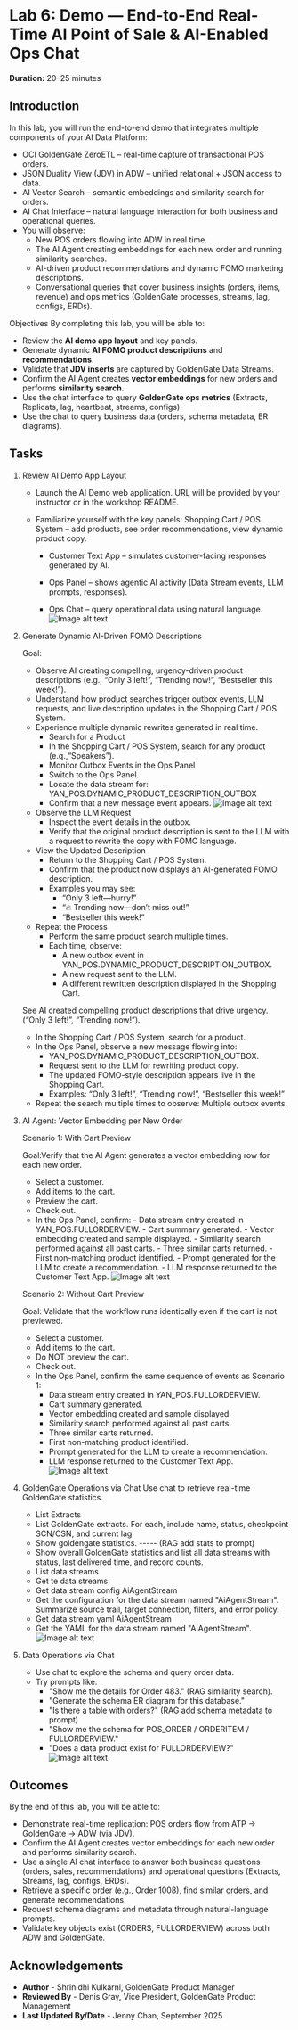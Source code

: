 # Lab 6: Demo — End-to-End Real-Time AI Point of Sale & AI-Enabled Ops Chat

**Duration:** 20–25 minutes

## Introduction
In this lab, you will run the end-to-end demo that integrates multiple components of your AI Data Platform:
 * OCI GoldenGate ZeroETL – real-time capture of transactional POS orders.
 * JSON Duality View (JDV) in ADW – unified relational + JSON access to data.
 * AI Vector Search – semantic embeddings and similarity search for orders.
 * AI Chat Interface – natural language interaction for both business and operational queries.
 * You will observe:
     - New POS orders flowing into ADW in real time.
     - The AI Agent creating embeddings for each new order and running similarity searches.
     - AI-driven product recommendations and dynamic FOMO marketing descriptions.
     - Conversational queries that cover business insights (orders, items, revenue) and ops metrics (GoldenGate processes, streams, lag, configs, ERDs).

Objectives
By completing this lab, you will be able to:
 * Review the **AI demo app layout** and key panels.
 * Generate dynamic **AI FOMO product descriptions** and **recommendations**.
 * Validate that **JDV inserts** are captured by GoldenGate Data Streams.
 * Confirm the AI Agent creates **vector embeddings** for new orders and performs **similarity search**.
 * Use the chat interface to query **GoldenGate ops metrics** (Extracts, Replicats, lag, heartbeat, streams, configs).
 * Use the chat to query business data (orders, schema metadata, ER diagrams).

## Tasks

 1.  Review AI Demo App Layout

      -  Launch the AI Demo web application.
             URL will be provided by your instructor or in the workshop README.
      - Familiarize yourself with the key panels:
         Shopping Cart / POS System – add products, see order recommendations, view dynamic product copy.
         
         - Customer Text App – simulates customer-facing responses generated by AI.
        
          - Ops Panel – shows agentic AI activity (Data Stream events, LLM prompts, responses).
         
         - Ops Chat – query operational data using natural language. 
         ![Image alt text](images/01-01-gen-ai-app.png) 

2. Generate Dynamic AI-Driven FOMO Descriptions

     Goal: 
      - Observe AI creating compelling, urgency-driven product descriptions (e.g., “Only 3 left!”, “Trending now!”, “Bestseller this week!”).
      - Understand how product searches trigger outbox events, LLM requests, and live description updates in the Shopping Cart / POS System.
      - Experience multiple dynamic rewrites generated in real time. 
          - Search for a Product
          - In the Shopping Cart / POS System, search for any product (e.g.,“Speakers”).  
          - Monitor Outbox Events in the Ops Panel
          - Switch to the Ops Panel.
          - Locate the data stream for:
              YAN\_POS.DYNAMIC\_PRODUCT\_DESCRIPTION\_OUTBOX
          - Confirm that a new message event appears.
          ![Image alt text](images/01-02-ai-search-product.png)
     - Observe the LLM Request
          - Inspect the event details in the outbox.
          - Verify that the original product description is sent to the LLM with a request to rewrite the copy with FOMO language.
     - View the Updated Description
         - Return to the Shopping Cart / POS System.
         - Confirm that the product now displays an AI-generated FOMO description.
         - Examples you may see:
             - “Only 3 left—hurry!”
             - “🔥 Trending now—don’t miss out!”
             - “Bestseller this week!”
     - Repeat the Process
         - Perform the same product search multiple times.
         - Each time, observe:
             - A new outbox event in YAN\_POS.DYNAMIC\_PRODUCT\_DESCRIPTION\_OUTBOX.
             - A new request sent to the LLM.
             - A different rewritten description displayed in the Shopping Cart.
      
      See AI created compelling product descriptions that drive urgency.(“Only 3 left!”, “Trending now!”).
      - In the Shopping Cart / POS System, search for a product.
      - In the Ops Panel, observe a new message flowing into:
         - YAN_POS.DYNAMIC\_PRODUCT\_DESCRIPTION\_OUTBOX.
         - Request sent to the LLM for rewriting product copy.
         - The updated FOMO-style description appears live in the Shopping Cart.
         - Examples: “Only 3 left!”, “Trending now!”, “Bestseller this week!”
     - Repeat the search multiple times to observe: Multiple outbox events.

3.  AI Agent: Vector Embedding per New Order
      
      Scenario 1: With Cart Preview

      Goal:Verify that the AI Agent generates a vector embedding row for each new order.
     
      - Select a customer.
      - Add items to the cart.
      - Preview the cart.
      - Check out.
      - In the Ops Panel, confirm:
             - Data stream entry created in YAN\_POS.FULLORDERVIEW.
             - Cart summary generated.
             - Vector embedding created and sample displayed.
             - Similarity search performed against all past carts.
             - Three similar carts returned.
             - First non-matching product identified.
             - Prompt generated for the LLM to create a recommendation.
             - LLM response returned to the Customer Text App.
             ![Image alt text](images/01-03a-ai-app-checkout.png)

     
      Scenario 2: Without Cart Preview
     
      Goal: Validate that the workflow runs identically even if the cart is not previewed.

      - Select a customer.
      - Add items to the cart.
      - Do NOT preview the cart.
      - Check out.
      - In the Ops Panel, confirm the same sequence of events as Scenario 1:
         - Data stream entry created in YAN\_POS.FULLORDERVIEW.
         - Cart summary generated.
         - Vector embedding created and sample displayed.
         - Similarity search performed against all past carts.
         - Three similar carts returned.
         - First non-matching product identified.
         - Prompt generated for the LLM to create a recommendation.
         - LLM response returned to the Customer Text App.
         ![Image alt text](images/01-03b-ai-app-checkout.png)

4.  GoldenGate Operations via Chat
      Use chat to retrieve real-time GoldenGate statistics.
     - List Extracts
     - List GoldenGate extracts. For each, include name, status, checkpoint SCN/CSN, and current lag.
     - Show goldengate statistics. ----- (RAG add stats to prompt)
     - Show overall GoldenGate statistics and list all data streams with status, last delivered time, and record counts.
     - List data streams
     - Get te data streams
     - Get data stream config AiAgentStream
     - Get the configuration for the data stream named "AiAgentStream". Summarize source trail, target connection, filters, and error policy.
     - Get data stream yaml AiAgentStream
     - Get the YAML for the data stream named "AiAgentStream".
     ![Image alt text](images/01-04-ai-app-ggs.png)


5. Data Operations via Chat
     - Use chat to explore the schema and query order data.
     - Try prompts like:
         - "Show me the details for Order 483." (RAG similarity search).
         - "Generate the schema ER diagram for this database."
         - "Is there a table with orders?" (RAG add schema metadata to prompt)
         - "Show me the schema for POS_ORDER / ORDERITEM / FULLORDERVIEW."
         - "Does a data product exist for FULLORDERVIEW?"
     ![Image alt text](images/01-05-ai-app-er.png)

## Outcomes
  By the end of this lab, you will be able to:
  * Demonstrate real-time replication: POS orders flow from ATP → GoldenGate → ADW (via JDV).
  * Confirm the AI Agent creates vector embeddings for each new order and performs similarity search.
  * Use a single AI chat interface to answer both business questions (orders, sales, recommendations) and operational questions (Extracts, Streams, lag, configs, ERDs). 
  * Retrieve a specific order (e.g., Order 1008), find similar orders, and generate recommendations.
  * Request schema diagrams and metadata through natural-language prompts.
  * Validate key objects exist (ORDERS, FULLORDERVIEW) across both ADW and GoldenGate.


## Acknowledgements
* **Author** - Shrinidhi Kulkarni, GoldenGate Product Manager
* **Reviewed By**  - Denis Gray,  Vice President, GoldenGate Product Management
* **Last Updated By/Date** - Jenny Chan, September 2025
